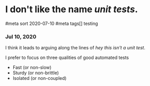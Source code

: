 # I don't like the name *unit tests*.
#meta sort 2020-07-10
#meta tags[] testing
### Jul 10, 2020

I think it leads to arguing along the lines of _hey this isn't a unit test_.

I prefer to focus on three qualities of good automated tests

* Fast (or non-slow)
* Sturdy (or non-brittle)
* Isolated (or non-coupled)
